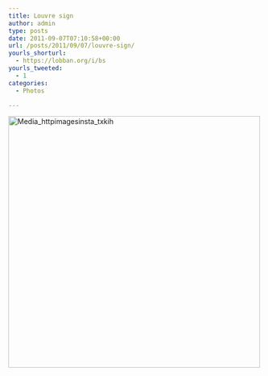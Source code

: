 ```yaml
---
title: Louvre sign
author: admin
type: posts
date: 2011-09-07T07:10:58+00:00
url: /posts/2011/09/07/louvre-sign/
yourls_shorturl:
  - https://lobban.org/i/bs
yourls_tweeted:
  - 1
categories:
  - Photos

---
```

<div class='posterous_autopost'>
  <a href="http://instagr.am/p/MZoiC/"></p> 
  
  <div class='p_embed p_image_embed'>
    <a href="http://posterous.com/getfile/files.posterous.com/nonimage/DFazmctcwnJGEDhjBdAlDltfgCsyfsxkbeejdfJgkzzriJdtweexfqIBvrau/media_httpimagesinsta_txkIH.jpg.scaled1000.jpg"><img alt="Media_httpimagesinsta_txkih" height="500" src="https://posterous.com/getfile/files.posterous.com/nonimage/DFazmctcwnJGEDhjBdAlDltfgCsyfsxkbeejdfJgkzzriJdtweexfqIBvrau/media_httpimagesinsta_txkIH.jpg.scaled500.jpg" width="500" /></a>
  </div>
  
  <p>
    </a></div>